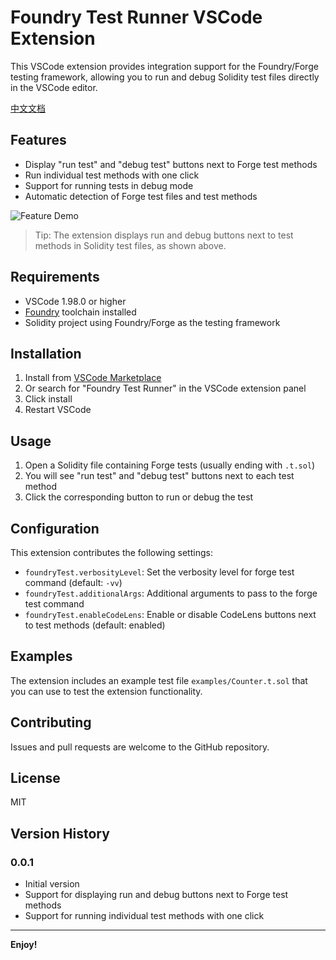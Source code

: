 # Foundry Test Runner VSCode Extension

This VSCode extension provides integration support for the Foundry/Forge testing framework, allowing you to run and debug Solidity test files directly in the VSCode editor.

[中文文档](README.zh-CN.md)

## Features

- Display "run test" and "debug test" buttons next to Forge test methods
- Run individual test methods with one click
- Support for running tests in debug mode
- Automatic detection of Forge test files and test methods

![Feature Demo](images/demo.png)

> Tip: The extension displays run and debug buttons next to test methods in Solidity test files, as shown above.

## Requirements

- VSCode 1.98.0 or higher
- [Foundry](https://book.getfoundry.sh/getting-started/installation) toolchain installed
- Solidity project using Foundry/Forge as the testing framework

## Installation

1. Install from [VSCode Marketplace](https://marketplace.visualstudio.com/items?itemName=jjeejj.foundry-solidity-test-runner)
2. Or search for "Foundry Test Runner" in the VSCode extension panel
3. Click install
4. Restart VSCode

## Usage

1. Open a Solidity file containing Forge tests (usually ending with `.t.sol`)
2. You will see "run test" and "debug test" buttons next to each test method
3. Click the corresponding button to run or debug the test

## Configuration

This extension contributes the following settings:

* `foundryTest.verbosityLevel`: Set the verbosity level for forge test command (default: `-vv`)
* `foundryTest.additionalArgs`: Additional arguments to pass to the forge test command
* `foundryTest.enableCodeLens`: Enable or disable CodeLens buttons next to test methods (default: enabled)

## Examples

The extension includes an example test file `examples/Counter.t.sol` that you can use to test the extension functionality.

## Contributing

Issues and pull requests are welcome to the GitHub repository.

## License

MIT

## Version History

### 0.0.1

- Initial version
- Support for displaying run and debug buttons next to Forge test methods
- Support for running individual test methods with one click

---

**Enjoy!**